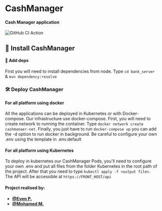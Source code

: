 # CashManager

#### Cash Manager application
![GitHub CI Action](https://github.com/Epitech-DEV-KAMEL/T-DEV-700_project/actions/workflows/flutter.yml/badge.svg)

## 💾 Install CashManager


#### 📡 Add deps
First you will need to install dependencies from node. Type `cd bank_server` & `mvn dependency:resolve`

### 🛠 Deploy CashManager

#### For all platform using docker 
All the applications can be deployed in Kubernetes or with Docker-compose. Our infrastructure use docker-compose. First, you will need to create network to running the container. Type `docker network create cashmanaer-net`. Finally, you just have to run `docker-compose up` you can add the -d option to run docker in background. Be careful to configure your own .env using the template in .env.default

#### For all platform using Kubernetes
To deploy in kubernetes our CashManager Pods, you'll need to configure your own .env and put all files from the folder Kubernetes in the root path of the project. After that you need to type `kubectl apply -f <output file>`. The API will be accessible at `https://FRONT_HOST/api`


#### Project realised by:
- **[@Even P.](https://github.com/Alphamplyer)**
- **[@Mohamed M.](https://github.com/datVaulting)**
